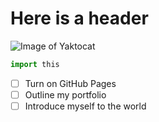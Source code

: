 # Here is a header

![Image of Yaktocat](https://octodex.github.com/images/yaktocat.png)

```python
import this
```

- [ ] Turn on GitHub Pages
- [ ] Outline my portfolio
- [ ] Introduce myself to the world
